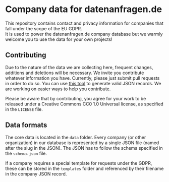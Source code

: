 # Company data for datenanfragen.de

This repository contains contact and privacy information for companies that fall under the scope of the EU GDPR.  
It is used to power the datenanfragen.de company database but we warmly welcome you to use the data for your own projects!

## Contributing

Due to the nature of the data we are collecting here, frequent changes, additions and deletions will be necessary. We invite you contribute whatever information you have. Currently, please just submit pull requests in order to do so. You can use [this tool](https://company-json.netlify.com/) to generate valid JSON records.
We are working on easier ways to help you contribute.

Please be aware that by contributing, you agree for your work to be released under a Creative Commons CC0 1.0 Universal license, as specified in the `LICENSE` file.

## Data formats

The core data is located in the `data` folder. Every company (or other organization) in our database is represented by a single JSON file (named after the slug in the JSON). The JSON has to follow the schema specified in the `schema.json` file.

If a company requires a special template for requests under the GDPR, these can be stored in the `templates` folder and referenced by their filename in the company JSON record.
